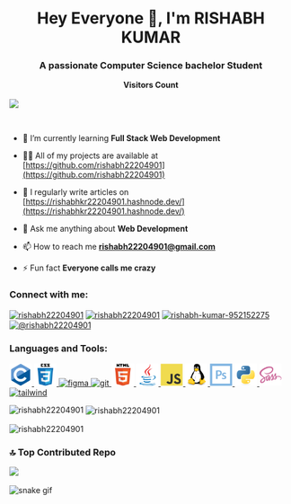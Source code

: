 <h1 align="center">Hey Everyone 👋, I'm RISHABH KUMAR</h1>
<h3 align="center">A passionate Computer Science bachelor Student</h3>

<div align="center">
 <b style = {font-weight: 1000}>Visitors Count</b>

<p align="left"><img align="center" src="https://profile-counter.glitch.me/{rishabh22204901}/count.svg" /></p> 
<br>
</div>

- 🌱 I’m currently learning **Full Stack Web Development**

- 👨‍💻 All of my projects are available at [https://github.com/rishabh22204901](https://github.com/rishabh22204901)

- 📝 I regularly write articles on [https://rishabhkr22204901.hashnode.dev/](https://rishabhkr22204901.hashnode.dev/)

- 💬 Ask me anything about **Web Development**

- 📫 How to reach me **rishabh22204901@gmail.com**

- ⚡ Fun fact **Everyone calls me crazy**

<h3 align="left">Connect with me:</h3>
<p align="left">
<a href="https://dev.to/rishabh22204901" target="blank"><img align="center" src="https://raw.githubusercontent.com/rahuldkjain/github-profile-readme-generator/master/src/images/icons/Social/devto.svg" alt="rishabh22204901" height="30" width="40" /></a>
<a href="https://twitter.com/rishabh22204901" target="blank"><img align="center" src="https://raw.githubusercontent.com/rahuldkjain/github-profile-readme-generator/master/src/images/icons/Social/twitter.svg" alt="rishabh22204901" height="30" width="40" /></a>
<a href="https://linkedin.com/in/rishabh-kumar-952152275" target="blank"><img align="center" src="https://raw.githubusercontent.com/rahuldkjain/github-profile-readme-generator/master/src/images/icons/Social/linked-in-alt.svg" alt="rishabh-kumar-952152275" height="30" width="40" /></a>
<a href="https://hashnode.com/@rishabh22204901" target="blank"><img align="center" src="https://raw.githubusercontent.com/rahuldkjain/github-profile-readme-generator/master/src/images/icons/Social/hashnode.svg" alt="@rishabh22204901" height="30" width="40" /></a>
</p>

<h3 align="left">Languages and Tools:</h3>
<p align="left"> <a href="https://www.cprogramming.com/" target="_blank" rel="noreferrer"> <img src="https://raw.githubusercontent.com/devicons/devicon/master/icons/c/c-original.svg" alt="c" width="40" height="40"/> </a> <a href="https://www.w3schools.com/css/" target="_blank" rel="noreferrer"> <img src="https://raw.githubusercontent.com/devicons/devicon/master/icons/css3/css3-original-wordmark.svg" alt="css3" width="40" height="40"/> </a> <a href="https://www.figma.com/" target="_blank" rel="noreferrer"> <img src="https://www.vectorlogo.zone/logos/figma/figma-icon.svg" alt="figma" width="40" height="40"/> </a> <a href="https://git-scm.com/" target="_blank" rel="noreferrer"> <img src="https://www.vectorlogo.zone/logos/git-scm/git-scm-icon.svg" alt="git" width="40" height="40"/> </a> <a href="https://www.w3.org/html/" target="_blank" rel="noreferrer"> <img src="https://raw.githubusercontent.com/devicons/devicon/master/icons/html5/html5-original-wordmark.svg" alt="html5" width="40" height="40"/> </a> <a href="https://www.java.com" target="_blank" rel="noreferrer"> <img src="https://raw.githubusercontent.com/devicons/devicon/master/icons/java/java-original.svg" alt="java" width="40" height="40"/> </a> <a href="https://developer.mozilla.org/en-US/docs/Web/JavaScript" target="_blank" rel="noreferrer"> <img src="https://raw.githubusercontent.com/devicons/devicon/master/icons/javascript/javascript-original.svg" alt="javascript" width="40" height="40"/> </a> <a href="https://www.linux.org/" target="_blank" rel="noreferrer"> <img src="https://raw.githubusercontent.com/devicons/devicon/master/icons/linux/linux-original.svg" alt="linux" width="40" height="40"/> </a> <a href="https://www.photoshop.com/en" target="_blank" rel="noreferrer"> <img src="https://raw.githubusercontent.com/devicons/devicon/master/icons/photoshop/photoshop-line.svg" alt="photoshop" width="40" height="40"/> </a> <a href="https://www.python.org" target="_blank" rel="noreferrer"> <img src="https://raw.githubusercontent.com/devicons/devicon/master/icons/python/python-original.svg" alt="python" width="40" height="40"/> </a> <a href="https://sass-lang.com" target="_blank" rel="noreferrer"> <img src="https://raw.githubusercontent.com/devicons/devicon/master/icons/sass/sass-original.svg" alt="sass" width="40" height="40"/> </a> <a href="https://tailwindcss.com/" target="_blank" rel="noreferrer"> <img src="https://www.vectorlogo.zone/logos/tailwindcss/tailwindcss-icon.svg" alt="tailwind" width="40" height="40"/> </a> </p>

<p><img align="left" src="https://github-readme-stats.vercel.app/api/top-langs?username=rishabh22204901&show_icons=true&locale=en&layout=compact" alt="rishabh22204901" /></p>

<p>&nbsp;<img align="center" src="https://github-readme-stats.vercel.app/api?username=rishabh22204901&show_icons=true&locale=en" alt="rishabh22204901" /></p>

<p><img align="center" src="https://github-readme-streak-stats.herokuapp.com/?user=rishabh22204901&" alt="rishabh22204901" /></p>

### 🔝 Top Contributed Repo
![](https://github-contributor-stats.vercel.app/api?username=rishabh22204901&limit=5&theme=flat&combine_all_yearly_contributions=true)

![snake gif](https://github.com/rishabh22204901/rishabh22204901/blob/output/github-contribution-grid-snake.svg)



